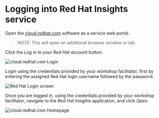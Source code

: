# Logging into Red Hat Insights service   

Open the <a href="https://cloud.redhat.com" target="_blank">cloud.redhat.com</a>
software as a service web portal.

>_NOTE:_ This will open an additional browser window or tab.


Click the _Log in to your Red Hat account_ button.

![cloud.redhat.com Login](/rhel-labs/scenarios/sql-server-insights/assets/cloud.redhat.com-homepage-new.png)


Login using the credentials provided by your workshop facilitator, first by entering the assigned Red Hat login username followed by the password.

![Red Hat Login screen](/rhel-labs/scenarios/sql-server-insights/assets/redhat-login-new.png)


Once you are logged in, using the credentials provided by your workshop facilitator, navigate to the _Red Hat Insights_ application, and click _Open_.


![cloud.redhat.com Homepage](/rhel-labs/scenarios/sql-server-insights/assets/cloud.redhat.com-homepage-postlogin-new.png)
